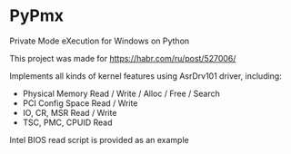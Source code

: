 # PyPmx
Private Mode eXecution for Windows on Python

This project was made for https://habr.com/ru/post/527006/

Implements all kinds of kernel features using AsrDrv101 driver, including:
- Physical Memory Read / Write / Alloc / Free / Search
- PCI Config Space Read / Write
- IO, CR, MSR Read / Write
- TSC, PMC, CPUID Read

Intel BIOS read script is provided as an example
